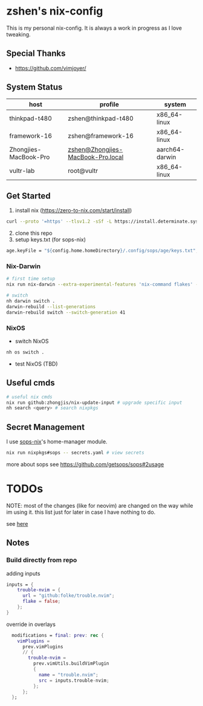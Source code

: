 # zshen's nix-config

This is my personal nix-config. It is always a work in progress as I love tweaking.

## Special Thanks

- https://github.com/vimjoyer/

## System Status

| host                  | profile                           | system         |
| --------------------- | --------------------------------- | -------------- |
| thinkpad-t480         | zshen@thinkpad-t480               | x86_64-linux   |
| framework-16          | zshen@framework-16                | x86_64-linux   |
| Zhongjies-MacBook-Pro | zshen@Zhongjies-MacBook-Pro.local | aarch64-darwin |
| vultr-lab             | root@vultr                        | x86_64-linux   |

## Get Started

1. install nix (https://zero-to-nix.com/start/install)

```bash
curl --proto '=https' --tlsv1.2 -sSf -L https://install.determinate.systems/nix | sh -s -- install
```

2. clone this repo
3. setup keys.txt (for sops-nix)

```nix
age.keyFile = "${config.home.homeDirectory}/.config/sops/age/keys.txt";
```

### Nix-Darwin

```bash
# first time setup
nix run nix-darwin --extra-experimental-features 'nix-command flakes' -- switch --flake .#mac-m1-max

# switch
nh darwin switch .
darwin-rebuild --list-generations
darwin-rebuild switch --switch-generation 41
```

### NixOS

- switch NixOS

```bash
nh os switch .
```

- test NixOS (TBD)

## Useful cmds

```bash
# useful nix cmds
nix run github:zhongjis/nix-update-input # upgrade specific input
nh search <query> # search nixpkgs
```

## Secret Management

I use [sops-nix](https://github.com/Mic92/sops-nix)'s home-manager module.

```bash
nix run nixpkgs#sops -- secrets.yaml # view secrets
```

more about sops see https://github.com/getsops/sops#2usage

# TODOs

NOTE: most of the changes (like for neovim) are changed on the way while im using it. this list just for later in case I have nothing to do.

see [here](https://github.com/users/zhongjis/projects/5)

## Notes

### Build directly from repo

adding inputs

```nix
inputs = {
    trouble-nvim = {
      url = "github:folke/trouble.nvim";
      flake = false;
    };
}
```

override in overlays

```nix
  modifications = final: prev: rec {
    vimPlugins =
      prev.vimPlugins
      // {
        trouble-nvim =
          prev.vimUtils.buildVimPlugin
          {
            name = "trouble.nvim";
            src = inputs.trouble-nvim;
          };
      };
  };
```
